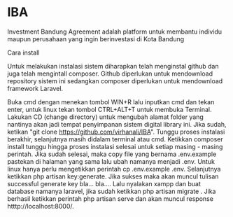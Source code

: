 # IBA
Investment Bandung Agreement adalah platform untuk membantu individu maupun perusahaan yang ingin berinvestasi di Kota Bandung

Cara install

Untuk melakukan instalasi sistem diharapkan telah menginstal github dan juga telah mengintall composer. Github diperlukan untuk mendownload repository sistem ini sedangkan composer diperlukan untuk mendownload framework Laravel.

Buka cmd dengan menekan tombol WIN+R lalu inputkan cmd dan tekan enter, untuk linux tekan tombol CTRL+ALT+T untuk membuka Terminal.
Lakukan CD (change directory) untuk mengubah alamat folder yang nantinya akan jadi tempat penyimpanan sistem digital library ini.
Jika sudah, ketikan "git clone https://github.com/virhanali/IBA".
Tunggu proses instalasi berakhir, selanjutnya masih didalam terminal atau cmd. Ketikkan composer install tunggu hingga proses instalasi selesai untuk setiap masing - masing perintah.
Jika sudah selesai, maka copy file yang bernama .env.example pastekan di halaman yang sama lalu ubah namanya menjadi .env. Untuk linux hanya perlu mengetikkan perintah cp .env.example .env.
Selanjutnya ketikkan php artisan key:generate.
Jika sukses maka akan muncul tulisan successful generate key bla... bla....
Lalu nyalakan xampp dan buat database namanya laravel, jika sudah ketikkan php artisan migrate .
Jika berhasil ketikkan perintah php artisan serve dan akan muncul response htttp://localhost:8000/.
